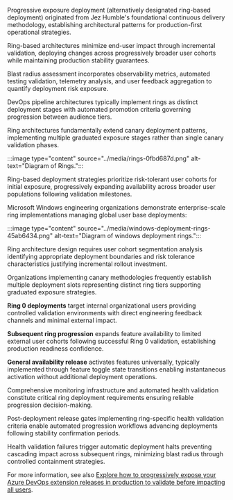 Progressive exposure deployment (alternatively designated ring-based deployment) originated from Jez Humble's foundational continuous delivery methodology, establishing architectural patterns for production-first operational strategies.

Ring-based architectures minimize end-user impact through incremental validation, deploying changes across progressively broader user cohorts while maintaining production stability guarantees.

Blast radius assessment incorporates observability metrics, automated testing validation, telemetry analysis, and user feedback aggregation to quantify deployment risk exposure.

DevOps pipeline architectures typically implement rings as distinct deployment stages with automated promotion criteria governing progression between audience tiers.

Ring architectures fundamentally extend canary deployment patterns, implementing multiple graduated exposure stages rather than single canary validation phases.

:::image type="content" source="../media/rings-0fbd687d.png" alt-text="Diagram of Rings.":::

Ring-based deployment strategies prioritize risk-tolerant user cohorts for initial exposure, progressively expanding availability across broader user populations following validation milestones.

Microsoft Windows engineering organizations demonstrate enterprise-scale ring implementations managing global user base deployments:

:::image type="content" source="../media/windows-deployment-rings-45ab6434.png" alt-text="Diagram of windows deployment rings.":::

Ring architecture design requires user cohort segmentation analysis identifying appropriate deployment boundaries and risk tolerance characteristics justifying incremental rollout investment.

Organizations implementing canary methodologies frequently establish multiple deployment slots representing distinct ring tiers supporting graduated exposure strategies.

**Ring 0 deployments** target internal organizational users providing controlled validation environments with direct engineering feedback channels and minimal external impact.

**Subsequent ring progression** expands feature availability to limited external user cohorts following successful Ring 0 validation, establishing production readiness confidence.

**General availability release** activates features universally, typically implemented through feature toggle state transitions enabling instantaneous activation without additional deployment operations.

Comprehensive monitoring infrastructure and automated health validation constitute critical ring deployment requirements ensuring reliable progression decision-making.

Post-deployment release gates implementing ring-specific health validation criteria enable automated progression workflows advancing deployments following stability confirmation periods.

Health validation failures trigger automatic deployment halts preventing cascading impact across subsequent rings, minimizing blast radius through controlled containment strategies.

For more information, see also [Explore how to progressively expose your Azure DevOps extension releases in production to validate before impacting all users](/azure/devops/articles/phase-rollout-with-rings).
